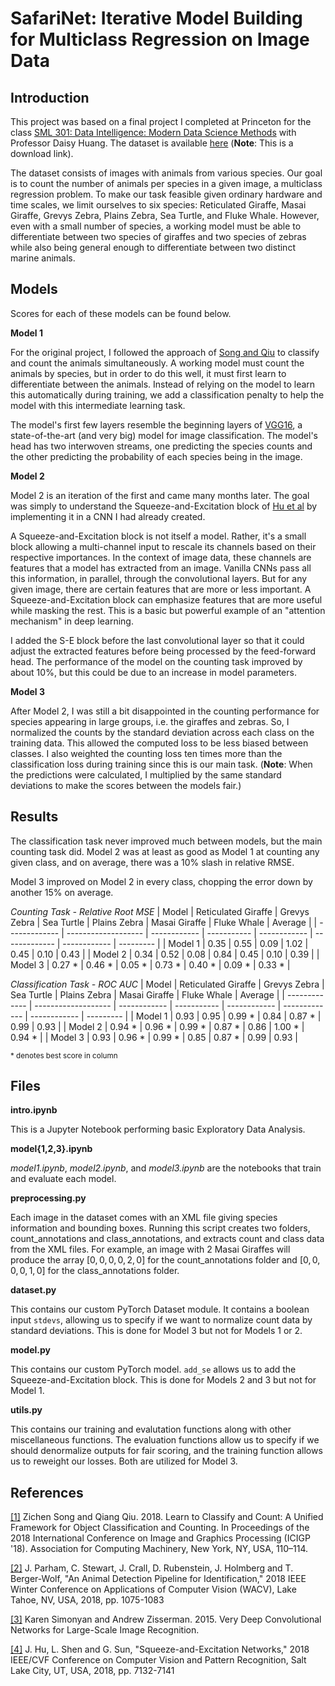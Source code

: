 # SafariNet: Iterative Model Building for Multiclass Regression on Image Data

## Introduction

This project was based on a final project I completed at Princeton for the class [SML 301: Data Intelligence: Modern Data Science Methods](https://csml.princeton.edu/undergraduate/sml-301-data-intelligence-modern-data-science-methods) with Professor Daisy Huang. The dataset is available [here](https://cthulhu.dyn.wildme.io/public/datasets/) (**Note**: This is a download link).

The dataset consists of images with animals from various species. Our goal is to count the number of animals per species in a given image, a multiclass regression problem. To make our task feasible given ordinary hardware and time scales, we limit ourselves to six species: Reticulated Giraffe, Masai Giraffe, Grevys Zebra, Plains Zebra, Sea Turtle, and Fluke Whale. However, even with a small number of species, a working model must be able to differentiate between two species of giraffes and two species of zebras while also being general enough to differentiate between two distinct marine animals.

## Models

Scores for each of these models can be found below.

**Model 1** 

For the original project, I followed the approach of [Song and Qiu](https://dl.acm.org/doi/abs/10.1145/3191442.3191459) to classify and count the animals simultaneously. A working model must count the animals by species, but in order to do this well, it must first learn to differentiate between the animals. Instead of relying on the model to learn this automatically during training, we add a classification penalty to help the model with this intermediate learning task.

 The model's first few layers resemble the beginning layers of [VGG16](https://arxiv.org/pdf/1409.1556.pdf), a state-of-the-art (and very big) model for image classification. The model's head has two interwoven streams, one predicting the species counts and the other predicting the probability of each species being in the image. 

**Model 2**

Model 2 is an iteration of the first and came many months later. The goal was simply to understand the Squeeze-and-Excitation block of [Hu et al](https://doi.org/10.1109/CVPR.2018.00745) by implementing it in a CNN I had already created.

A Squeeze-and-Excitation block is not itself a model. Rather, it's a small block allowing a multi-channel input to rescale its channels based on their respective importances. In the context of image data, these channels are features that a model has extracted from an image. Vanilla CNNs pass all this information, in parallel, through the convolutional layers. But for any given image, there are certain features that are more or less important. A Squeeze-and-Excitation block can emphasize features that are more useful while masking the rest. This is a basic but powerful example of an "attention mechanism" in deep learning.

I added the S-E block before the last convolutional layer so that it could adjust the extracted features before being processed by the feed-forward head. The performance of the model on the counting task improved by about 10%, but this could be due to an increase in model parameters.

**Model 3**

After Model 2, I was still a bit disappointed in the counting performance for species appearing in large groups, i.e. the giraffes and zebras. So, I normalized the counts by the standard deviation across each class on the training data. This allowed the computed loss to be less biased between classes. I also weighted the counting loss ten times more than the classification loss during training since this is our main task. (**Note**: When the predictions were calculated, I multiplied by the same standard deviations to make the scores between the models fair.)

## Results

The classification task never improved much between models, but the main counting task did. Model 2 was at least as good as Model 1 at counting any given class, and on average, there was a 10% slash in relative RMSE. 

Model 3 improved on Model 2 in every class, chopping the error down by another 15% on average.

*Counting Task - Relative Root MSE*
| Model         | Reticulated Giraffe | Grevys Zebra | Sea Turtle  | Plains Zebra | Masai Giraffe | Fluke Whale  | Average   | 
| ------------- | ------------------- | ------------ | ----------- | ------------ | ------------- | ------------ | --------- |
| Model 1       | 0.35                | 0.55         | 0.09        | 1.02         | 0.45          | 0.10         | 0.43      |
| Model 2       | 0.34                | 0.52         | 0.08        | 0.84         | 0.45          | 0.10         | 0.39      |
| Model 3       | 0.27 *              | 0.46 *       | 0.05 *      | 0.73 *       | 0.40 *        | 0.09 *       | 0.33 *    |

*Classification Task - ROC AUC*
| Model         | Reticulated Giraffe | Grevys Zebra | Sea Turtle  | Plains Zebra | Masai Giraffe | Fluke Whale  | Average   | 
| ------------- | ------------------- | ------------ | ----------- | ------------ | ------------- | ------------ | --------- |
| Model 1       | 0.93                | 0.95         | 0.99 *      | 0.84         | 0.87 *        | 0.99         | 0.93      |
| Model 2       | 0.94 *              | 0.96 *       | 0.99 *      | 0.87 *       | 0.86          | 1.00 *       | 0.94 *    |
| Model 3       | 0.93                | 0.96 *       | 0.99 *      | 0.85         | 0.87 *        | 0.99         | 0.93      |

<sub>* denotes best score in column</sub>

## Files

**intro.ipynb**

This is a Jupyter Notebook performing basic Exploratory Data Analysis.

**model{1,2,3}.ipynb**

*model1.ipynb*, *model2.ipynb*, and *model3.ipynb* are the notebooks that train and evaluate each model.

**preprocessing.py**

Each image in the dataset comes with an XML file giving species information and bounding boxes. Running this script creates two folders, count_annotations and class_annotations, and extracts count and class data from the XML files. For example, an image with 2 Masai Giraffes will produce the array $[0, 0, 0, 0, 2, 0]$ for the count_annotations folder and $[0, 0, 0, 0, 1, 0]$ for the class_annotations folder.

**dataset.py**

This contains our custom PyTorch Dataset module. It contains a boolean input `stdevs`, allowing us to specify if we want to normalize count data by standard deviations. This is done for Model 3 but not for Models 1 or 2.

**model.py**

This contains our custom PyTorch model. `add_se` allows us to add the Squeeze-and-Excitation block. This is done for Models 2 and 3 but not for Model 1.

**utils.py**

This contains our training and evalutation functions along with other miscellaneous functions. The evaluation functions allow us to specify if we should denormalize outputs for fair scoring, and the training function allows us to reweight our losses. Both are utilized for Model 3.


## References

[[1]](https://dl.acm.org/doi/abs/10.1145/3191442.3191459) Zichen Song and Qiang Qiu. 2018. Learn to Classify and Count: A Unified Framework for Object Classification and Counting. In Proceedings of the 2018 International Conference on Image and Graphics Processing (ICIGP '18). Association for Computing Machinery, New York, NY, USA, 110–114.

[[2]](https://ieeexplore.ieee.org/document/8354227) J. Parham, C. Stewart, J. Crall, D. Rubenstein, J. Holmberg and T. Berger-Wolf, "An Animal Detection Pipeline for Identification," 2018 IEEE Winter Conference on Applications of Computer Vision (WACV), Lake Tahoe, NV, USA, 2018, pp. 1075-1083

[[3]](https://arxiv.org/pdf/1409.1556.pdf) Karen Simonyan and Andrew Zisserman. 2015. Very Deep Convolutional Networks for Large-Scale Image Recognition.

[[4]](https://doi.org/10.1109/CVPR.2018.00745) J. Hu, L. Shen and G. Sun, "Squeeze-and-Excitation Networks," 2018 IEEE/CVF Conference on Computer Vision and Pattern Recognition, Salt Lake City, UT, USA, 2018, pp. 7132-7141